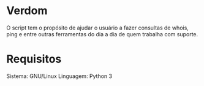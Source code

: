 # Verdom

O script tem o propósito de ajudar o usuário a fazer consultas de whois, ping e
entre outras ferramentas do dia a dia de quem trabalha com suporte.

# Requisitos
Sistema: GNU/Linux
Linguagem: Python 3
